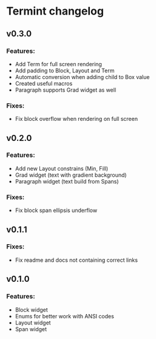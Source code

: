 # Termint changelog

## v0.3.0
### Features:
- Add Term for full screen rendering
- Add padding to Block, Layout and Term
- Automatic conversion when adding child to Box value
- Created useful macros
- Paragraph supports Grad widget as well

### Fixes:
- Fix block overflow when rendering on full screen

## v0.2.0
### Features:
- Add new Layout constrains (Min, Fill)
- Grad widget (text with gradient background)
- Paragraph widget (text build from Spans)

### Fixes:
- Fix block span ellipsis underflow

## v0.1.1
### Fixes:
- Fix readme and docs not containing correct links

## v0.1.0
### Features:
- Block widget
- Enums for better work with ANSI codes
- Layout widget
- Span widget
